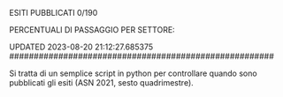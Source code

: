 ESITI PUBBLICATI 0/190 

PERCENTUALI DI PASSAGGIO PER SETTORE:

UPDATED 2023-08-20 21:12:27.685375
###################################################### 

Si tratta di un semplice script in python per controllare quando sono pubblicati gli esiti (ASN 2021, sesto quadrimestre).

